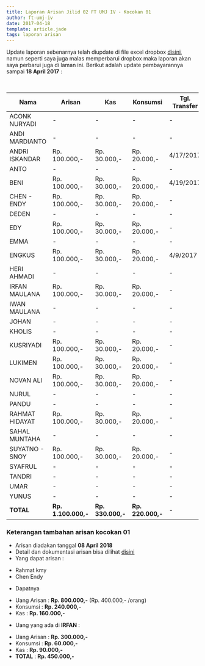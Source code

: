 ```yaml
---
title: Laporan Arisan Jilid 02 FT UMJ IV - Kocokan 01
author: ft-umj-iv
date: 2017-04-18
template: article.jade
tags: laporan arisan
---
```


Update laporan sebenarnya telah diupdate di file excel dropbox [disini](https://www.dropbox.com/s/lqrvit24hfh3fot/Arisan%20UMJ%20TechInfo4%20Jilid%2002.xlsx?dl=0), namun seperti saya juga malas memperbarui dropbox maka laporan akan saya perbarui juga di laman ini. Berikut adalah update pembayarannya sampai **18 April 2017** :

<br/>
<span class="more"></span>


|Nama						| Arisan 		  	| Kas 			| Konsumsi 		| Tgl. Transfer	| Transfered To |
|--------------------------	|-------------------|---------------|---------------|---------------|---------------|
| ACONK NURYADI 			|- 			  		| -				| -				|-				|-				|
| ANDI MARDIANTO 			|- 			  		| -				| -				|-				|-				|
| ANDRI ISKANDAR 			|Rp. 100.000,- 		|Rp. 30.000,-	| Rp. 20.000,-	|4/17/2017		| IRFAN			|
| ANTO 						|- 			  		| -				| -				|-				|-				|
| BENI 						|Rp. 100.000,- 		|Rp. 30.000,-	| Rp. 20.000,-	|4/19/2017		| IRFAN			|
| CHEN - ENDY 				|Rp. 100.000,- 		|Rp. 30.000,-	| Rp. 20.000,-	|-				|-				|
| DEDEN 					|- 			  		| -				| -				|-				|-				|
| EDY 						|Rp. 100.000,- 		|Rp. 30.000,-	| Rp. 20.000,-	|-				|-				|
| EMMA 						|- 			  		| -				| -				|-				|-				|
| ENGKUS 					|Rp. 100.000,-		|Rp. 30.000,-	| Rp. 20.000,-	|4/9/2017		| IRFAN			|
| HERI AHMADI 				|- 			  		| - 			| -				|-				|-				|
| IRFAN MAULANA 			|Rp. 100.000,- 		|Rp. 30.000,-	| Rp. 20.000,-	|-				|-				|
| IWAN MAULANA 				|- 			  		| -				| - 			|-				|-				|
| JOHAN 					|- 			  		| -				| -				|-				|-				|
| KHOLIS 					|- 			  		| -				| -				|-				|-				|
| KUSRIYADI 				|Rp. 100.000,- 		|Rp. 30.000,-	| Rp. 20.000,-	|-				|-				|
| LUKIMEN 					|Rp. 100.000,- 		|Rp. 30.000,-	| Rp. 20.000,-	|-				|-				|
| NOVAN ALI 				|Rp. 100.000,- 		|Rp. 30.000,-	| Rp. 20.000,-	|-				|-				|
| NURUL				 		|- 			  		| -				| -				|-				|-				|
| PANDU 					|	- 			  	| -				| -				|-				|-				|
| RAHMAT HIDAYAT 			|Rp. 100.000,- 		|Rp. 30.000,-	| Rp. 20.000,-	|-				|-				|
| SAHAL MUNTAHA 			|- 			  		| -				| -				|-				|-				|
| SUYATNO - SNOY 			|Rp. 100.000,- 		|Rp. 30.000,-	| Rp. 20.000,-	|-				|-				|
| SYAFRUL 					|- 			  		| -				| -				|-				|-				|
| TANDRI 					|- 			  		| -				| -				|-				|-				|
| UMAR 						|- 			  		| -				| -				|-				|-				|
| YUNUS 					|- 			  		| -				| -				|-				|-				|
| **TOTAL** 				|**Rp. 1.100.000,-** | **Rp. 330.000,-**	| **Rp. 220.000,-**	|-				|-				|



### Keterangan tambahan arisan kocokan 01
+ Arisan diadakan tanggal **08 April 2018**
+ Detail dan dokumentasi arisan bisa dilihat [disini](https://ft-umj-4.github.io/story/articles/arisan-jilid-2-01-Rumah-Rahmat/)
+ Yang dapat arisan :
 - Rahmat kmy
 - Chen Endy
+ Dapatnya 
 - Uang Arisan	: **Rp. 800.000,-** (Rp. 400.000,- /orang)
 - Konsumsi 	: **Rp. 240.000,-**
 - Kas 			: **Rp. 160.000,-**
+ Uang yang ada di **IRFAN** :
 - Uang Arisan	: **Rp. 300.000,-** 
 - Konsumsi 	: **Rp.  60.000,-**
 - Kas 			: **Rp.  90.000,-**
 - **TOTAL**	: **Rp. 450.000,-**
